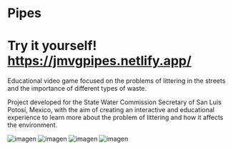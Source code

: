 # Pipes
# Try it yourself! https://jmvgpipes.netlify.app/
Educational video game focused on the problems of littering in the streets and the importance of different types of waste.

Project developed for the State Water Commission Secretary of San Luis Potosí, Mexico, with the aim of creating an interactive and educational experience to learn more about the problem of littering and how it affects the environment.

![imagen](https://github.com/user-attachments/assets/6c267337-29f0-4ebe-8d13-3405e3d08299)
![imagen](https://github.com/user-attachments/assets/e2d9cfec-d46c-4b62-93ee-c911f0cd0456)
![imagen](https://github.com/user-attachments/assets/8a6184ca-0b9a-477d-b9a2-741bde32b29f)
![imagen](https://github.com/user-attachments/assets/c2e66edf-aca2-4e55-bde8-3150506c45a5)
